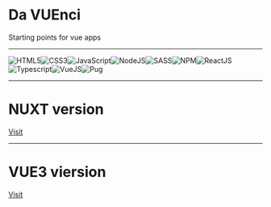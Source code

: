 # Da VUEnci
Starting points for vue apps

---

![HTML5](https://img.icons8.com/color/30/html-5.png)![CSS3](https://img.icons8.com/color/30/css3.png)![JavaScript](https://img.icons8.com/color/30/javascript.png)![NodeJS](https://img.icons8.com/color/30/nodejs.png)![SASS](https://img.icons8.com/color/30/sass.png)![NPM](https://img.icons8.com/color/30/npm.png)![ReactJS](https://img.icons8.com/color/30/react-native.png)![Typescript](https://img.icons8.com/color/30/typescript.png)![VueJS](https://img.icons8.com/color/30/vue-js.png)![Pug](https://img.icons8.com/color/30/pug.png)

---

# NUXT version
[Visit](https://github.com/LeonardoDalessandro/NUXTstart)

---

# VUE3 viersion
[Visit](#)

